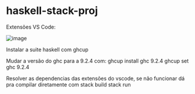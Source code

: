 # haskell-stack-proj

Extensões VS Code: 

![image](https://user-images.githubusercontent.com/105133998/201501165-7bfffe58-f29a-4fdb-9105-c0b8a0d06ebc.png)

Instalar a suite haskell com ghcup

Mudar a versão do ghc para a 9.2.4 com:
ghcup install ghc 9.2.4
ghcup set ghc 9.2.4

Resolver as dependencias das extensões do vscode, se não funcionar dá pra compilar diretamente com
stack build
stack run

